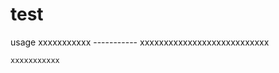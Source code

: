 test
=====
usage
    xxxxxxxxxxx
    -----------
        xxxxxxxxxxxxxxxxxxxxxxxxxxx
        
    xxxxxxxxxxx
    
